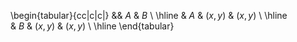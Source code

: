 \begin{tabular}{cc|c|c|}
&& $A$ & $B$ \\
\hline
& $A$  & $(x,y)$    & $(x,y)$ \\
\hline          
 & $B$  & $(x,y)$ & $(x,y)$ \\
\hline
\end{tabular}
